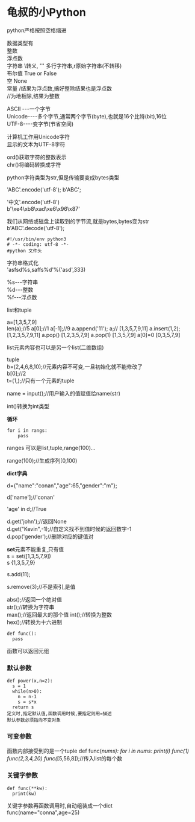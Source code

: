 # 龟叔的小Python  

python严格按照空格缩进

数据类型有  
整数  
浮点数  
字符串 \转义, ''' 多行字符串,r原始字符串(不转移)   
布尔值  True or False  
空 None  
常量  /结果为浮点数,搞好整除结果也是浮点数  
//为地板除,结果为整数  
    
ASCII ---一个字节  
Unicode----多个字节,通常两个字节(byte),也就是16个比特(bit),16位  
UTF-8----变字节(节省空间)  

计算机工作用Unicode字符  
显示的文本为UTF-8字符  

ord()获取字符的整数表示  
chr()将编码转换成字符  

python字符类型为str,但是传输要变成bytes类型  

'ABC'.encode('utf-8');
b'ABC';

'中文'.encode('utf-8')  
b'\xe4\xb8\xad\xe6\x96\x87'

我们从网络或磁盘上读取到的字节流,就是bytes,bytes变为str  
b'ABC'.decode('utf-8');  

	#!/usr/bin/env python3
	# -*- coding: utf-8 -*- 
	#python 文件头  
 
字符串格式化  
'asfsd%s,saffs%d'%('asd',333)

%s---字符串  
%d---整数  
%f---浮点数  

list和tuple  

a=[1,3,5,7,9]  
len(a);//5
a[0];//1
a[-1];//9
a.append('11');
a;//
[1,3,5,7,9,11]
a.insert(1,2);
[1,2,3,5,7,9,11]
a.pop()
[1,2,3,5,7,9]
a.pop(1)
[1,3,5,7,9]
a[0]=0
[0,3,5,7,9]

list元素内容也可以是另一个list(二维数组)  

tuple  
b=(2,4,6,8,10);//元素内容不可变,一旦初始化就不能修改了  
b[0];//2  
t=(1,);//只有一个元素的tuple  

name = input();//用户输入的值赋值给name(str)  

int()转换为int类型  
  
**循环**  

	for i in rangs:
		pass
ranges 可以是list,tuple,range(100)...  

range(100);//生成序列[0,100)

**dict字典**  

d={"name":"conan","age":65,"gender":"m"};  

d['name'];//'conan'  

'age' in d;//True  

d.get('john');//返回None  
d.get("Kevin",-1);//自定义找不到值时候的返回数字-1  
d.pop('gender');//删除对应的键值对  

**set**元素不能重复,只有值  
s = set([1,3,5,7,9])  
s
{1,3,5,7,9}

s.add(11);

s.remove(3);//不是索引,是值  

abs();//返回一个绝对值  
str();//转换为字符串  
max();//返回最大的那个值 
int();//转换为整数  
hex();//转换为十六进制  

	def func():
	  pass

函数可以返回元组  

### 默认参数

	def power(x,n=2):
	  s = 1
	  while(n>0):
	    n = n-1
	    s = s*x  
	  return s
	定义时,指定默认值,函数调用时候,要指定则用=描述  
    默认参数必须指向不变对象

### 可变参数  
函数内部接受到的是一个tuple
	def func(*nums):
	    for i in nums:
			print(i)
func(1)
func(2,3,4,20)
func(*[5,56,8]);//传入list的每个数  

### 关键字参数  

	def func(**kw):
	  print(kw)

关键字参数再函数调用时,自动组装成一个dict  
	func(name="conna",age=25)

























































































































































































































































































































































































































































































































































































































































































































